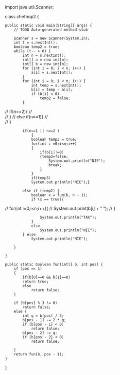 import java.util.Scanner;

class chefnop2 {

	public static void main(String[] args) {
		// TODO Auto-generated method stub

		Scanner s = new Scanner(System.in);
		int t = s.nextInt();
		boolean temp2 = true;
		while (t-- > 0) {
			int n = s.nextInt();
			int[] a = new int[n];
			int[] b = new int[n];
			for (int i = 0; i < n; i++) {
				a[i] = s.nextInt();
			}
			for (int i = 0; i < n; i++) {
				int temp = s.nextInt();
				b[i] = temp - a[i];
				if (b[i] < 0)
					temp2 = false;
			}
			
			
//			if(n==2){
//				
//			}
//			else if(n==1){
//				
//			}

			if(n==1 || n==2 )
				{
				boolean temp3 = true;
				for(int i =0;i<n;i++)
				{
					if(b[i]!=0)
					{temp3=false;
						System.out.println("NIE");
						break;
					}
				}
				if(temp3)
				System.out.println("NIE");}
			
			else if (temp2) {
				boolean x = fun(b, n - 1);
				if (x == true){
					
//					for(int i=0;i<n;i++){
//						System.out.print(b[i] + " ");
//					}
					
					
					
					System.out.println("TAK");
				}
				else
					System.out.println("NIE");
			} else
				System.out.println("NIE");

		}

	}

	public static boolean fun(int[] b, int pos) {
		if (pos == 1)
		{
			if(b[0]==0 && b[1]==0)
			return true;
			else
				return false;
		}
			
		if (b[pos] % 3 != 0)
			return false;
		else {
			int q = b[pos] / 3;
			b[pos - 1] -= 2 * q;
			if (b[pos - 1] < 0)
				return false;
			b[pos - 2] -= q;
			if (b[pos - 2] < 0)
				return false;

		}
		return fun(b, pos - 1);
	}

}
